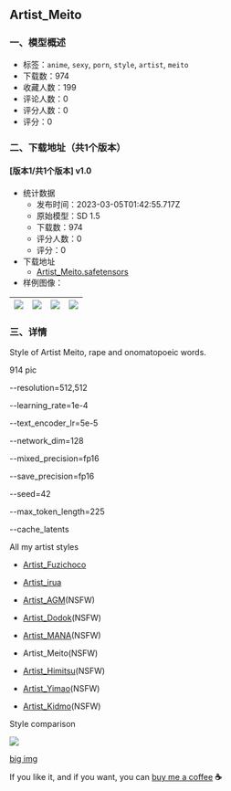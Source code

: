 ## Artist_Meito
### 一、模型概述

- 标签：`anime`, `sexy`, `porn`, `style`, `artist`, `meito`
- 下载数：974
- 收藏人数：199
- 评论人数：0
- 评分人数：0
- 评分：0

### 二、下载地址（共1个版本）

#### [版本1/共1个版本] v1.0

- 统计数据
  - 发布时间：2023-03-05T01:42:55.717Z
  - 原始模型：SD 1.5
  - 下载数：974
  - 评分人数：0
  - 评分：0
- 下载地址
  - [Artist_Meito.safetensors](https://civitai.com/api/download/models/13684)
- 样例图像：

| <img src="https://image.civitai.com/xG1nkqKTMzGDvpLrqFT7WA/70ba8dbf-04e6-497a-59b3-3da2e8496d00/width=450/132629.jpeg" /> | <img src="https://image.civitai.com/xG1nkqKTMzGDvpLrqFT7WA/503e23ba-f637-498e-7258-9af11cffd600/width=450/132634.jpeg" /> | <img src="https://image.civitai.com/xG1nkqKTMzGDvpLrqFT7WA/f2466fc0-5e9a-4764-d65e-e0f2e30f6e00/width=450/132633.jpeg" /> | <img src="https://image.civitai.com/xG1nkqKTMzGDvpLrqFT7WA/0920c372-fddc-47a0-87b3-e4805601ae00/width=450/132632.jpeg" /> |
| ---- | ---- | ---- | ---- |


### 三、详情
<p>Style of Artist Meito, rape and onomatopoeic words.</p><p>914 pic</p><p>--resolution=512,512</p><p>--learning_rate=1e-4</p><p>--text_encoder_lr=5e-5</p><p>--network_dim=128</p><p>--mixed_precision=fp16</p><p>--save_precision=fp16</p><p>--seed=42</p><p>--max_token_length=225</p><p>--cache_latents</p><p></p><p>All my artist styles</p><ul><li><p><a target="_blank" rel="ugc" href="https://civitai.com/models/11426/artistfuzichoco">Artist_Fuzichoco</a></p></li><li><p><a target="_blank" rel="ugc" href="https://civitai.com/models/11504/artistirua">Artist_irua</a></p></li><li><p><a target="_blank" rel="ugc" href="https://civitai.com/models/11505/artistagm">Artist_AGM</a>(NSFW)</p></li><li><p><a target="_blank" rel="ugc" href="https://civitai.com/models/11506/artistdodok">Artist_Dodok</a>(NSFW)</p></li><li><p><a target="_blank" rel="ugc" href="https://civitai.com/models/11563/artistmana">Artist_MANA</a>(NSFW)</p></li><li><p>Artist_Meito(NSFW)</p></li><li><p><a target="_blank" rel="ugc" href="https://civitai.com/models/11567/artisthimitsu">Artist_Himitsu</a>(NSFW)</p></li><li><p><a target="_blank" rel="ugc" href="https://civitai.com/models/11568/artistyimao">Artist_Yimao</a>(NSFW)</p></li><li><p><a target="_blank" rel="ugc" href="https://civitai.com/models/11571/artistkidmo">Artist_Kidmo</a>(NSFW)</p></li></ul><p></p><p>Style comparison</p><img src="https://imagecache.civitai.com/xG1nkqKTMzGDvpLrqFT7WA/3f75b65c-c45a-46ae-78ed-4c9ac4c67800/width=525" /><p><a target="_blank" rel="ugc" href="http://h.hony-wen.com:5245/d/aiart_work/Train_Preprocess_images/v-NSFW.jpg?sign=r054hz0aBjuaJf71CyriQkX_4fLzGRIh53dF5pPfKPo=:0">big img</a></p><p></p><p>If you like it, and if you want, you can <a target="_blank" rel="ugc" href="https://www.buymeacoffee.com/NyaaCaster">buy me a coffee</a> <strong>☕</strong></p>